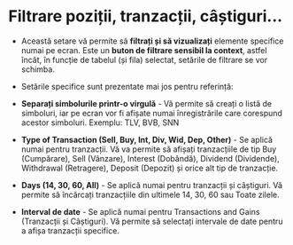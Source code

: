 # Filtrare poziții, tranzacții, câștiguri...


- Această setare vă permite să **filtrați și să vizualizați** elemente specifice numai pe ecran.  Este un **buton de filtrare sensibil la context**, astfel încât, în funcție de tabelul (și fila) selectat, setările de filtrare se vor schimba.
- Setările specifice sunt prezentate mai jos pentru referință:

- **Separați simbolurile printr-o virgulă** - Vă permite să creați o listă de simboluri, iar pe ecran vor fi afișate numai înregistrările care corespund acestor simboluri. Exemplu: TLV, BVB, SNN
- **Type of Transaction (Sell, Buy, Int, Div, Wid, Dep, Other)** - Se aplică numai pentru tranzacții. Vă va permite să afișați tranzacțiile de tip Buy (Cumpărare), Sell (Vânzare), Interest (Dobândă), Dividend (Dividende), Withdrawal (Retragere), Deposit (Depozit) și orice alt tip de tranzacție.
- **Days (14, 30, 60, All)** - Se aplică numai pentru tranzacții și câștiguri. Vă permite să încărcați tranzacțiile din ultimele 14, 30, 60 sau Toate zilele.
- **Interval de date** - Se aplică numai pentru Transactions and Gains (Tranzacții și Câștiguri). Vă permite să selectați intervale de date pentru a afișa tranzacții specifice.